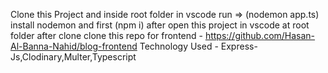 Clone this Project and inside root folder in vscode run => (nodemon app.ts)
install nodemon and first (npm i) after open this project in vscode at root folder after clone
clone this repo for frontend - https://github.com/Hasan-Al-Banna-Nahid/blog-frontend
Technology Used -
    Express-Js,Clodinary,Multer,Typescript
